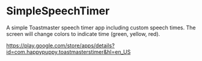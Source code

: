 # SimpleSpeechTimer

A simple Toastmaster speech timer app including custom speech times.
The screen will change colors to indicate time (green, yellow, red).

https://play.google.com/store/apps/details?id=com.happypuppy.toastmasterstimer&hl=en_US
